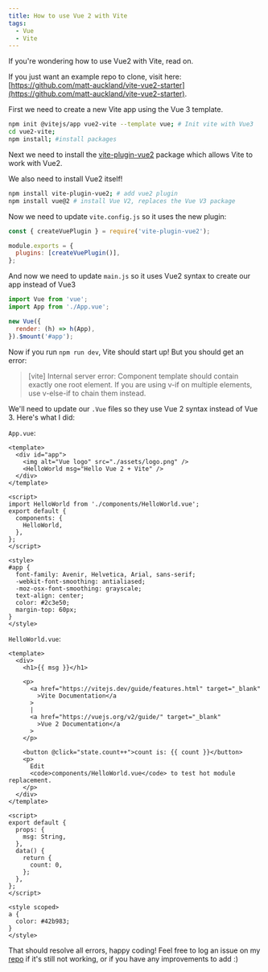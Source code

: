 ```yaml
---
title: How to use Vue 2 with Vite
tags:
  - Vue
  - Vite
---
```


If you're wondering how to use Vue2 with Vite, read on.

If you just want an example repo to clone, visit here: [https://github.com/matt-auckland/vite-vue2-starter](https://github.com/matt-auckland/vite-vue2-starter).

First we need to create a new Vite app using the Vue 3 template.

```bash
npm init @vitejs/app vue2-vite --template vue; # Init vite with Vue3
cd vue2-vite;
npm install; #install packages
```

Next we need to install the [vite-plugin-vue2](https://github.com/underfin/vite-plugin-vue2) package which allows Vite to work with Vue2.

We also need to install Vue2 itself!

```bash
npm install vite-plugin-vue2; # add vue2 plugin
npm install vue@2 # install Vue V2, replaces the Vue V3 package
```

Now we need to update `vite.config.js` so it uses the new plugin:

```javascript
const { createVuePlugin } = require('vite-plugin-vue2');

module.exports = {
  plugins: [createVuePlugin()],
};
```

And now we need to update `main.js` so it uses Vue2 syntax to create our app instead of Vue3

```javascript
import Vue from 'vue';
import App from './App.vue';

new Vue({
  render: (h) => h(App),
}).$mount('#app');
```

Now if you run `npm run dev`, Vite should start up! But you should get an error:

> [vite] Internal server error: Component template should contain exactly one root element. If you are using v-if on multiple elements, use v-else-if to chain them instead.

We'll need to update our `.Vue` files so they use Vue 2 syntax instead of Vue 3. Here's what I did:

`App.vue`:

```vue
<template>
  <div id="app">
    <img alt="Vue logo" src="./assets/logo.png" />
    <HelloWorld msg="Hello Vue 2 + Vite" />
  </div>
</template>

<script>
import HelloWorld from './components/HelloWorld.vue';
export default {
  components: {
    HelloWorld,
  },
};
</script>

<style>
#app {
  font-family: Avenir, Helvetica, Arial, sans-serif;
  -webkit-font-smoothing: antialiased;
  -moz-osx-font-smoothing: grayscale;
  text-align: center;
  color: #2c3e50;
  margin-top: 60px;
}
</style>
```

`HelloWorld.vue`:

```vue
<template>
  <div>
    <h1>{{ msg }}</h1>

    <p>
      <a href="https://vitejs.dev/guide/features.html" target="_blank"
        >Vite Documentation</a
      >
      |
      <a href="https://vuejs.org/v2/guide/" target="_blank"
        >Vue 2 Documentation</a
      >
    </p>

    <button @click="state.count++">count is: {{ count }}</button>
    <p>
      Edit
      <code>components/HelloWorld.vue</code> to test hot module replacement.
    </p>
  </div>
</template>

<script>
export default {
  props: {
    msg: String,
  },
  data() {
    return {
      count: 0,
    };
  },
};
</script>

<style scoped>
a {
  color: #42b983;
}
</style>
```

That should resolve all errors, happy coding!
Feel free to log an issue on my [repo](https://github.com/matt-auckland/vite-vue2-starter) if it's still not working, or if you have any improvements to add :)
